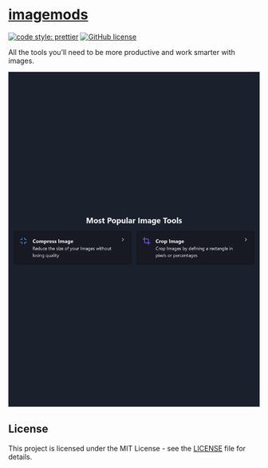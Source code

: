 # [imagemods](http://imagemods.surge.sh)

[![code style: prettier](https://img.shields.io/badge/code_style-prettier-ff69b4.svg)](https://github.com/prettier/prettier)
[![GitHub license](https://img.shields.io/badge/license-MIT-blue.svg)](https://github.com/malcodeman/image-mods/blob/master/LICENSE)

All the tools you’ll need to be more productive and work smarter with images.

![Screenshot](docs/images/screenshot.png)

## License

This project is licensed under the MIT License - see the [LICENSE](LICENSE) file for details.

